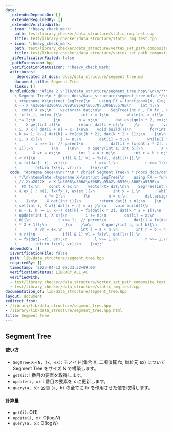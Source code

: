 ```yaml
---
data:
  _extendedDependsOn: []
  _extendedRequiredBy: []
  _extendedVerifiedWith:
  - icon: ':heavy_check_mark:'
    path: test/library_checker/data_structure/static_rmq.test.cpp
    title: test/library_checker/data_structure/static_rmq.test.cpp
  - icon: ':heavy_check_mark:'
    path: test/library_checker/data_structure/vertex_set_path_composite.test.cpp
    title: test/library_checker/data_structure/vertex_set_path_composite.test.cpp
  _isVerificationFailed: false
  _pathExtension: hpp
  _verificationStatusIcon: ':heavy_check_mark:'
  attributes:
    _deprecated_at_docs: docs/data_structure/segment_tree.md
    document_title: Segment Tree
    links: []
  bundledCode: "#line 2 \"lib/data_structure/segment_tree.hpp\"\n\n/**\n * @brief\
    \ Segment Tree\n * @docs docs/data_structure/segment_tree.md\n */\n\ntemplate\
    \ <typename X>\nstruct SegTree{\n    using FX = function<X(X, X)>; // X\u2022\
    X -> X \u3068\u306A\u308B\u95A2\u6570\u306E\u578B\n    int n;\n    FX fx;\n  \
    \  const X ex;\n    vector<X> dat;\n\n    SegTree(int n_, FX fx_, X ex_) : n(),\
    \ fx(fx_), ex(ex_){\n        int x = 1;\n        while(n_ > x){\n            x\
    \ *= 2;\n        }\n        n = x;\n        dat.assign(n * 2, ex);\n    }\n\n\
    \    X get(int i){\n        return dat[i + n];\n    }\n    \n    void set(int\
    \ i, X x){ dat[i + n] = x; }\n\n    void build(){\n        for(int k = n - 1;\
    \ k >= 1; k--) dat[k] = fx(dat[k * 2], dat[k * 2 + 1]);\n    }\n\n    void update(int\
    \ i, X x){\n        i += n;\n        dat[i] = x;\n        while(i > 0){\n    \
    \        i >>= 1;  // parent\n            dat[i] = fx(dat[i * 2], dat[i * 2 +\
    \ 1]);\n        }\n    }\n\n    X query(int a, int b){\n        X vl = ex;\n \
    \       X vr = ex;\n        int l = a + n;\n        int r = b + n;\n        while(l\
    \ < r){\n            if(l & 1) vl = fx(vl, dat[l++]);\n            if(r & 1) vr\
    \ = fx(dat[--r], vr);\n            l >>= 1;\n            r >>= 1;\n        }\n\
    \        return fx(vl, vr);\n    }\n};\n"
  code: "#pragma once\n\n/**\n * @brief Segment Tree\n * @docs docs/data_structure/segment_tree.md\n\
    \ */\n\ntemplate <typename X>\nstruct SegTree{\n    using FX = function<X(X, X)>;\
    \ // X\u2022X -> X \u3068\u306A\u308B\u95A2\u6570\u306E\u578B\n    int n;\n  \
    \  FX fx;\n    const X ex;\n    vector<X> dat;\n\n    SegTree(int n_, FX fx_,\
    \ X ex_) : n(), fx(fx_), ex(ex_){\n        int x = 1;\n        while(n_ > x){\n\
    \            x *= 2;\n        }\n        n = x;\n        dat.assign(n * 2, ex);\n\
    \    }\n\n    X get(int i){\n        return dat[i + n];\n    }\n    \n    void\
    \ set(int i, X x){ dat[i + n] = x; }\n\n    void build(){\n        for(int k =\
    \ n - 1; k >= 1; k--) dat[k] = fx(dat[k * 2], dat[k * 2 + 1]);\n    }\n\n    void\
    \ update(int i, X x){\n        i += n;\n        dat[i] = x;\n        while(i >\
    \ 0){\n            i >>= 1;  // parent\n            dat[i] = fx(dat[i * 2], dat[i\
    \ * 2 + 1]);\n        }\n    }\n\n    X query(int a, int b){\n        X vl = ex;\n\
    \        X vr = ex;\n        int l = a + n;\n        int r = b + n;\n        while(l\
    \ < r){\n            if(l & 1) vl = fx(vl, dat[l++]);\n            if(r & 1) vr\
    \ = fx(dat[--r], vr);\n            l >>= 1;\n            r >>= 1;\n        }\n\
    \        return fx(vl, vr);\n    }\n};"
  dependsOn: []
  isVerificationFile: false
  path: lib/data_structure/segment_tree.hpp
  requiredBy: []
  timestamp: '2023-04-13 08:33:52+09:00'
  verificationStatus: LIBRARY_ALL_AC
  verifiedWith:
  - test/library_checker/data_structure/vertex_set_path_composite.test.cpp
  - test/library_checker/data_structure/static_rmq.test.cpp
documentation_of: lib/data_structure/segment_tree.hpp
layout: document
redirect_from:
- /library/lib/data_structure/segment_tree.hpp
- /library/lib/data_structure/segment_tree.hpp.html
title: Segment Tree
---
```

## Segment Tree

#### 使い方

- `SegTree<X>(N, fx, ex)`: モノイド(集合 X, 二項演算 fx, 単位元 ex) について Segment Tree をサイズ N で構築します。
- `get(i)`: i 番目の要素を取得します。
- `update(i, x)`: i 番目の要素を x に更新します。
- `query(a, b)`: 区間 `[a, b)` の全てに fx を作用させた値を取得します。

#### 計算量

- `get(i)`: $\mathrm{O}(1)$
- `update(i, x)`: $\mathrm{O}(\log N)$
- `query(a, b)`: $\mathrm{O}(\log N)$